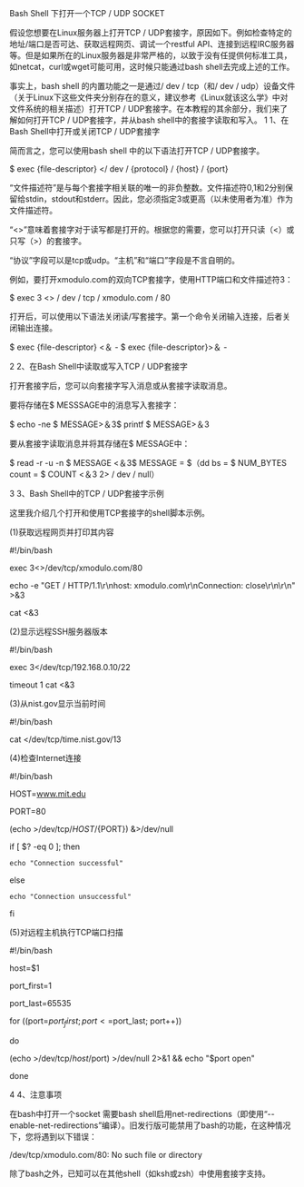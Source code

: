 
Bash Shell 下打开一个TCP / UDP SOCKET

假设您想要在Linux服务器上打开TCP / UDP套接字，原因如下。例如检查特定的地址/端口是否可达、获取远程网页、调试一个restful API、连接到远程IRC服务器等。但是如果所在的Linux服务器是非常严格的，以致于没有任提供何标准工具，如netcat，curl或wget可能可用，这时候只能通过bash shell去完成上述的工作。

事实上，bash shell 的内置功能之一是通过/ dev / tcp（和/ dev / udp）设备文件（关于Linux下这些文件夹分别存在的意义，建议参考《Linux就该这么学》中对文件系统的相关描述）打开TCP / UDP套接字。在本教程的其余部分，我们来了解如何打开TCP / UDP套接字，并从bash shell中的套接字读取和写入。
1
1、在Bash Shell中打开或关闭TCP / UDP套接字

简而言之，您可以使用bash shell 中的以下语法打开TCP / UDP套接字。

$ exec {file-descriptor} </ dev / {protocol} / {host} / {port}

“文件描述符”是与每个套接字相关联的唯一的非负整数。文件描述符0,1和2分别保留给stdin，stdout和stderr。因此，您必须指定3或更高（以未使用者为准）作为文件描述符。

“<>”意味着套接字对于读写都是打开的。根据您的需要，您可以打开只读（<）或只写（>）的套接字。

“协议”字段可以是tcp或udp。“主机”和“端口”字段是不言自明的。

例如，要打开xmodulo.com的双向TCP套接字，使用HTTP端口和文件描述符3：

$ exec 3 <> / dev / tcp / xmodulo.com / 80

打开后，可以使用以下语法关闭读/写套接字。第一个命令关闭输入连接，后者关闭输出连接。

$ exec {file-descriptor} <＆ - $ exec {file-descriptor}>＆ -

2
2、在Bash Shell中读取或写入TCP / UDP套接字

打开套接字后，您可以向套接字写入消息或从套接字读取消息。

要将存储在$ MESSSAGE中的消息写入套接字：

$ echo -ne $ MESSAGE>＆3$ printf $ MESSAGE>＆3

要从套接字读取消息并将其存储在$ MESSAGE中：

$ read -r -u -n $ MESSAGE <＆3$ MESSAGE = $（dd bs = $ NUM_BYTES count = $ COUNT <＆3 2> / dev / null）

3
3、Bash Shell中的TCP / UDP套接字示例

这里我介绍几个打开和使用TCP套接字的shell脚本示例。

(1)获取远程网页并打印其内容

#!/bin/bash

exec 3<>/dev/tcp/xmodulo.com/80

echo -e "GET / HTTP/1.1\r\nhost: xmodulo.com\r\nConnection: close\r\n\r\n" >&3

cat <&3

(2)显示远程SSH服务器版本

#!/bin/bash

exec 3</dev/tcp/192.168.0.10/22

timeout 1 cat <&3

(3)从nist.gov显示当前时间

#!/bin/bash

cat </dev/tcp/time.nist.gov/13

(4)检查Internet连接

#!/bin/bash

 

HOST=www.mit.edu

PORT=80

 

(echo >/dev/tcp/${HOST}/${PORT}) &>/dev/null

if [ $? -eq 0 ]; then

    echo "Connection successful"

else

    echo "Connection unsuccessful"

fi

(5)对远程主机执行TCP端口扫描

#!/bin/bash

host=$1

port_first=1

port_last=65535

for ((port=$port_first; port<=$port_last; port++))

do

  (echo >/dev/tcp/$host/$port) >/dev/null 2>&1 && echo "$port open"

done

4
4、注意事项

在bash中打开一个socket 需要bash shell启用net-redirections（即使用“--enable-net-redirections”编译）。旧发行版可能禁用了bash的功能，在这种情况下，您将遇到以下错误：

/dev/tcp/xmodulo.com/80: No such file or directory

除了bash之外，已知可以在其他shell（如ksh或zsh）中使用套接字支持。